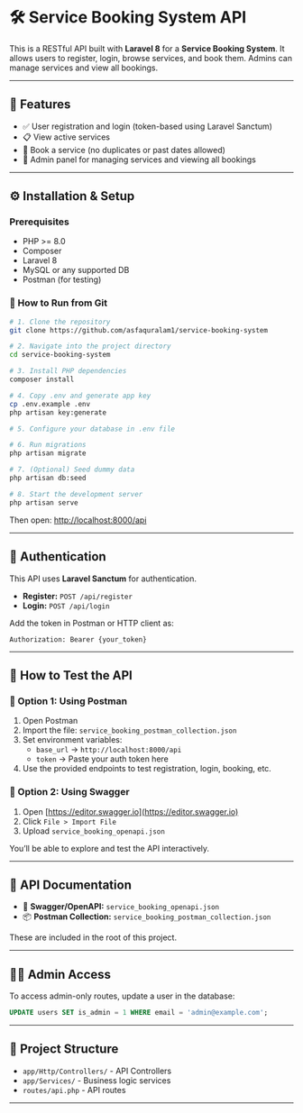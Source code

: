 
# 🛠️ Service Booking System API

This is a RESTful API built with **Laravel 8** for a **Service Booking System**. It allows users to register, login, browse services, and book them. Admins can manage services and view all bookings.

---

## 🚀 Features

- ✅ User registration and login (token-based using Laravel Sanctum)
- 📋 View active services
- 📅 Book a service (no duplicates or past dates allowed)
- 🔐 Admin panel for managing services and viewing all bookings

---

## ⚙️ Installation & Setup

### Prerequisites
- PHP >= 8.0
- Composer
- Laravel 8
- MySQL or any supported DB
- Postman (for testing)

### 🧪 How to Run from Git

```bash
# 1. Clone the repository
git clone https://github.com/asfaquralam1/service-booking-system

# 2. Navigate into the project directory
cd service-booking-system

# 3. Install PHP dependencies
composer install

# 4. Copy .env and generate app key
cp .env.example .env
php artisan key:generate

# 5. Configure your database in .env file

# 6. Run migrations
php artisan migrate

# 7. (Optional) Seed dummy data
php artisan db:seed

# 8. Start the development server
php artisan serve
```

Then open: [http://localhost:8000/api](http://localhost:8000/api)

---

## 🔐 Authentication

This API uses **Laravel Sanctum** for authentication.

- **Register:** `POST /api/register`
- **Login:** `POST /api/login`

Add the token in Postman or HTTP client as:

```
Authorization: Bearer {your_token}
```

---

## 🧪 How to Test the API

### 🔸 Option 1: Using Postman

1. Open Postman
2. Import the file: `service_booking_postman_collection.json`
3. Set environment variables:
   - `base_url` → `http://localhost:8000/api`
   - `token` → Paste your auth token here
4. Use the provided endpoints to test registration, login, booking, etc.

### 🔸 Option 2: Using Swagger

1. Open [https://editor.swagger.io](https://editor.swagger.io)
2. Click `File > Import File`
3. Upload `service_booking_openapi.json`

You’ll be able to explore and test the API interactively.

---

## 📘 API Documentation

- 🧾 **Swagger/OpenAPI:** `service_booking_openapi.json`
- 📦 **Postman Collection:** `service_booking_postman_collection.json`

These are included in the root of this project.

---

## 🧑‍💼 Admin Access

To access admin-only routes, update a user in the database:

```sql
UPDATE users SET is_admin = 1 WHERE email = 'admin@example.com';
```

---

## 📂 Project Structure

- `app/Http/Controllers/` - API Controllers
- `app/Services/` - Business logic services
- `routes/api.php` - API routes

---
